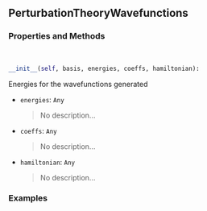 ## <a id="Psience.VPT2.PerturbationTheory.PerturbationTheoryWavefunctions">PerturbationTheoryWavefunctions</a>


### Properties and Methods
<a id="Psience.VPT2.PerturbationTheory.PerturbationTheoryWavefunctions.__init__">&nbsp;</a>
```python
__init__(self, basis, energies, coeffs, hamiltonian): 
```
Energies for the wavefunctions generated
- `energies`: `Any`
    >No description...
- `coeffs`: `Any`
    >No description...
- `hamiltonian`: `Any`
    >No description...

### Examples
